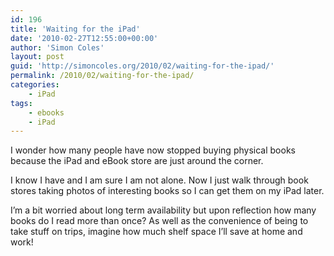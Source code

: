 ```yaml
---
id: 196
title: 'Waiting for the iPad'
date: '2010-02-27T12:55:00+00:00'
author: 'Simon Coles'
layout: post
guid: 'http://simoncoles.org/2010/02/waiting-for-the-ipad/'
permalink: /2010/02/waiting-for-the-ipad/
categories:
    - iPad
tags:
    - ebooks
    - iPad
---
```


I wonder how many people have now stopped buying physical books because the iPad and eBook store are just around the corner.

I know I have and I am sure I am not alone. Now I just walk through book stores taking photos of interesting books so I can get them on my iPad later.

I’m a bit worried about long term availability but upon reflection how many books do I read more than once? As well as the convenience of being to take stuff on trips, imagine how much shelf space I’ll save at home and work!
